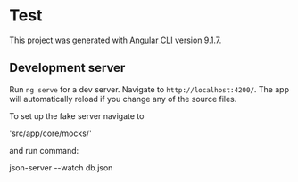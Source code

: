 # Test

This project was generated with [Angular CLI](https://github.com/angular/angular-cli) version 9.1.7.

## Development server

Run `ng serve` for a dev server. Navigate to `http://localhost:4200/`. The app will automatically reload if you change any of the source files.

To set up the fake server navigate to 

'src/app/core/mocks/' 

and run command: 

json-server --watch db.json
